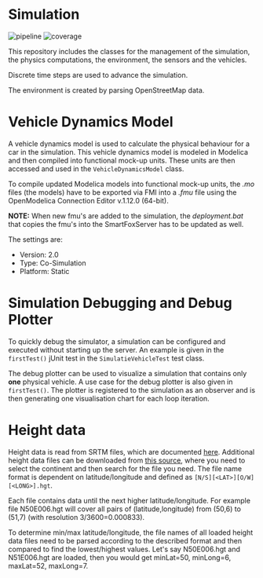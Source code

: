 <!-- (c) https://github.com/MontiCore/monticore -->
# Simulation
![pipeline](https://git.rwth-aachen.de/monticore/EmbeddedMontiArc/simulators/simulation/badges/master/build.svg)
![coverage](https://git.rwth-aachen.de/monticore/EmbeddedMontiArc/simulators/simulation/badges/master/coverage.svg)

This repository includes the classes for the management of the simulation, the physics computations, the environment, the sensors and the vehicles.

Discrete time steps are used to advance the simulation.

The environment is created by parsing OpenStreetMap data.

# Vehicle Dynamics Model

A vehicle dynamics model is used to calculate the physical behaviour for a car in the simulation. This vehicle dynamics model is modeled in Modelica and then compiled into functional mock-up units. These units are then accessed and used in the `VehicleDynamicsModel` class.

To compile updated Modelica models into functional mock-up units, the _.mo_ files (the models) have to be exported via FMI into a _.fmu_ file using the OpenModelica Connection Editor v.1.12.0 (64-bit).

__NOTE:__ When new fmu's are added to the simulation, the _deployment.bat_ that copies the fmu's into the SmartFoxServer has to be updated as well.

The settings are:
* Version: 2.0
* Type: Co-Simulation
* Platform: Static

# Simulation Debugging and Debug Plotter

To quickly debug the simulator, a simulation can be configured and executed without starting up the server. An example is given in the `firstTest()` jUnit test in the `SimulatieVehicleTest` test class.

The debug plotter can be used to visualize a simulation that contains only __one__ physical vehicle. A use case for the debug plotter is also given in `firstTest()`. The plotter is registered to the simulation as an observer and is then generating one visualisation chart for each loop iteration.

# Height data
Height data is read from SRTM files, which are documented [here](https://dds.cr.usgs.gov/srtm/version2_1/Documentation/SRTM_Topo.pdf). Additional height data files can be downloaded from [this source](https://dds.cr.usgs.gov/srtm/version2_1/SRTM3/), where you need to select the continent and then search for the file you need. The file name format is dependent on latitude/longitude and defined as `[N/S][<LAT>][O/W][<LONG>].hgt`.

Each file contains data until the next higher latitude/longitude. For example file N50E006.hgt will cover all pairs of (latitude,longitude) from (50,6) to (51,7) (with resolution 3/3600=0.000833).

To determine min/max latitude/longitude, the file names of all loaded height data files need to be parsed according to the described format and then compared to find the lowest/highest values. Let's say N50E006.hgt and N51E006.hgt are loaded, then you would get minLat=50, minLong=6, maxLat=52, maxLong=7.
